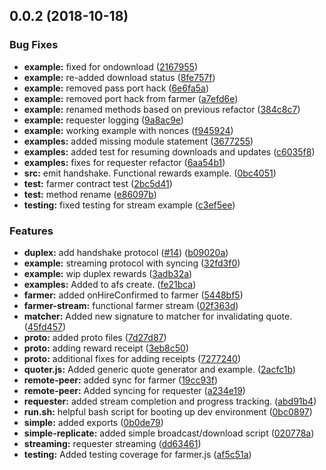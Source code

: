 <a name="0.0.2"></a>
## 0.0.2 (2018-10-18)


### Bug Fixes

* **example:** fixed for ondownload ([2167955](https://github.com/littlstar/farming-protocol/commit/2167955))
* **example:** re-added download status ([8fe757f](https://github.com/littlstar/farming-protocol/commit/8fe757f))
* **example:** removed pass port hack ([6e6fa5a](https://github.com/littlstar/farming-protocol/commit/6e6fa5a))
* **example:** removed port hack from farmer ([a7efd6e](https://github.com/littlstar/farming-protocol/commit/a7efd6e))
* **example:** renamed methods based on previous refactor ([384c8c7](https://github.com/littlstar/farming-protocol/commit/384c8c7))
* **example:** requester logging ([9a8ac9e](https://github.com/littlstar/farming-protocol/commit/9a8ac9e))
* **example:** working example with nonces ([f945924](https://github.com/littlstar/farming-protocol/commit/f945924))
* **examples:** added missing module statement ([3677255](https://github.com/littlstar/farming-protocol/commit/3677255))
* **examples:** added test for resuming downloads and updates ([c6035f8](https://github.com/littlstar/farming-protocol/commit/c6035f8))
* **examples:** fixes for requester refactor ([6aa54b1](https://github.com/littlstar/farming-protocol/commit/6aa54b1))
* **src:** emit handshake. Functional rewards example. ([0bc4051](https://github.com/littlstar/farming-protocol/commit/0bc4051))
* **test:** farmer contract test ([2bc5d41](https://github.com/littlstar/farming-protocol/commit/2bc5d41))
* **test:** method rename ([e86097b](https://github.com/littlstar/farming-protocol/commit/e86097b))
* **testing:** fixed testing for stream example ([c3ef5ee](https://github.com/littlstar/farming-protocol/commit/c3ef5ee))


### Features

* **duplex:** add handshake protocol ([#14](https://github.com/littlstar/farming-protocol/issues/14)) ([b09020a](https://github.com/littlstar/farming-protocol/commit/b09020a))
* **example:** streaming protocol with syncing ([32fd3f0](https://github.com/littlstar/farming-protocol/commit/32fd3f0))
* **example:** wip duplex rewards ([3adb32a](https://github.com/littlstar/farming-protocol/commit/3adb32a))
* **examples:** Added to afs create. ([fe21bca](https://github.com/littlstar/farming-protocol/commit/fe21bca))
* **farmer:** added onHireConfirmed to farmer ([5448bf5](https://github.com/littlstar/farming-protocol/commit/5448bf5))
* **farmer-stream:** functional farmer stream ([02f363d](https://github.com/littlstar/farming-protocol/commit/02f363d))
* **matcher:** Added new signature to matcher for invalidating quote. ([45fd457](https://github.com/littlstar/farming-protocol/commit/45fd457))
* **proto:** added proto files ([7d27d87](https://github.com/littlstar/farming-protocol/commit/7d27d87))
* **proto:** adding reward receipt ([3eb8c50](https://github.com/littlstar/farming-protocol/commit/3eb8c50))
* **proto:** additional fixes for adding receipts ([7277240](https://github.com/littlstar/farming-protocol/commit/7277240))
* **quoter.js:** Added generic quote generator and example. ([2acfc1b](https://github.com/littlstar/farming-protocol/commit/2acfc1b))
* **remote-peer:** added sync for farmer ([19cc93f](https://github.com/littlstar/farming-protocol/commit/19cc93f))
* **remote-peer:** Added syncing for requester ([a234e19](https://github.com/littlstar/farming-protocol/commit/a234e19))
* **requester:** added stream completion and progress tracking. ([abd91b4](https://github.com/littlstar/farming-protocol/commit/abd91b4))
* **run.sh:** helpful bash script for booting up dev environment ([0bc0897](https://github.com/littlstar/farming-protocol/commit/0bc0897))
* **simple:** added exports ([0b0de79](https://github.com/littlstar/farming-protocol/commit/0b0de79))
* **simple-replicate:** added simple broadcast/download script ([020778a](https://github.com/littlstar/farming-protocol/commit/020778a))
* **streaming:** requester streaming ([dd63461](https://github.com/littlstar/farming-protocol/commit/dd63461))
* **testing:** Added testing coverage for farmer.js ([af5c51a](https://github.com/littlstar/farming-protocol/commit/af5c51a))



